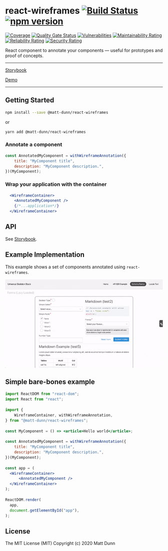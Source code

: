 # react-wireframes [![Build Status](https://travis-ci.org/matt-dunn/react-wireframes.svg?branch=master)](https://travis-ci.org/matt-dunn/react-wireframes) [![npm version](https://badge.fury.io/js/%40matt-dunn%2Freact-wireframes.svg)](https://www.npmjs.com/package/@matt-dunn/react-wireframes)

[![Coverage](https://sonarcloud.io/api/project_badges/measure?project=matt-dunn_react-wireframes&metric=coverage)](https://sonarcloud.io/dashboard?id=matt-dunn_react-wireframes)
[![Quality Gate Status](https://sonarcloud.io/api/project_badges/measure?project=matt-dunn_react-wireframes&metric=alert_status)](https://sonarcloud.io/dashboard?id=matt-dunn_react-wireframes)
[![Vulnerabilities](https://sonarcloud.io/api/project_badges/measure?project=matt-dunn_react-wireframes&metric=vulnerabilities)](https://sonarcloud.io/dashboard?id=matt-dunn_react-wireframes)
[![Maintainability Rating](https://sonarcloud.io/api/project_badges/measure?project=matt-dunn_react-wireframes&metric=sqale_rating)](https://sonarcloud.io/dashboard?id=matt-dunn_react-wireframes)
[![Reliability Rating](https://sonarcloud.io/api/project_badges/measure?project=matt-dunn_react-wireframes&metric=reliability_rating)](https://sonarcloud.io/dashboard?id=matt-dunn_react-wireframes)
[![Security Rating](https://sonarcloud.io/api/project_badges/measure?project=matt-dunn_react-wireframes&metric=security_rating)](https://sonarcloud.io/dashboard?id=matt-dunn_react-wireframes)

React component to annotate your components — useful for prototypes and proof of concepts.

---

[Storybook](https://matt-dunn.github.io/react-wireframes/storybook/?path=/story/)

[Demo](https://matt-dunn.github.io/react-wireframes/)

---

## Getting Started

```sh
npm install --save @matt-dunn/react-wireframes
```

or

```sh
yarn add @matt-dunn/react-wireframes
```

### Annotate a component

```jsx
const AnnotatedMyComponent = withWireframeAnnotation({
    title: "MyComponent title",
    description: "MyComponent description.",
})(MyComponent);
```

### Wrap your application with the container

```jsx
  <WireframeContainer>
    <AnnotatedMyComponent />
    {/*...application*/}
  </WireframeContainer>
```

## API

See [Storybook](https://matt-dunn.github.io/react-wireframes/storybook/?path=/story/).

## Example Implementation

This example shows a set of components annotated using ```react-wireframes```. 

![](./docs/assets/react-wireframes.gif)


## Simple bare-bones example

```jsx
import ReactDOM from "react-dom";
import React from "react";

import {
    WireframeContainer, withWireframeAnnotation,
} from "@matt-dunn/react-wireframes";

const MyComponent = () => <article>Hello world</article>;

const AnnotatedMyComponent = withWireframeAnnotation({
    title: "MyComponent title",
    description: "MyComponent description.",
})(MyComponent);

const app = (
  <WireframeContainer>
      <AnnotatedMyComponent />
  </WireframeContainer>
);

ReactDOM.render(
  app,
  document.getElementById("app"),
);
```

## License

The MIT License (MIT) Copyright (c) 2020 Matt Dunn
